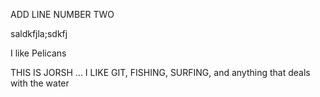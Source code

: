ADD LINE NUMBER TWO

saldkfjla;sdkfj

I like Pelicans

THIS IS JORSH ... I LIKE GIT, FISHING, SURFING, and anything that deals with the water
